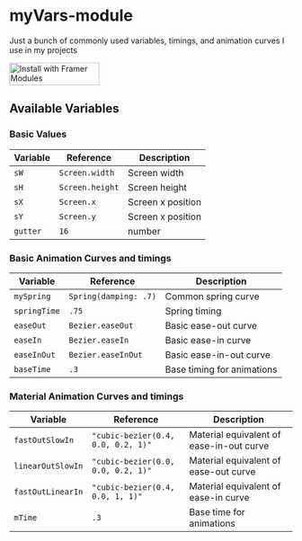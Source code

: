 # myVars-module
Just a bunch of commonly used variables, timings, and animation curves I use in my projects

<a href='https://open.framermodules.com/myVars'>
    <img alt='Install with Framer Modules'
    src='https://www.framermodules.com/assets/badge@2x.png' width='160' height='40' />
</a>

## Available Variables

### Basic Values
Variable | Reference | Description
-------- | ---- | -------
`sW` | `Screen.width` | Screen width
`sH` | `Screen.height` | Screen height
`sX` | `Screen.x` | Screen x position
`sY` | `Screen.y` | Screen x position
`gutter` | `16` | number

### Basic Animation Curves and timings
Variable | Reference | Description
-------- | ---- | -------
`mySpring` | `Spring(damping: .7)` | Common spring curve
`springTime` | `.75` | Spring timing
`easeOut` | `Bezier.easeOut` | Basic ease-out curve
`easeIn` | `Bezier.easeIn` | Basic ease-in curve
`easeInOut` | `Bezier.easeInOut` | Basic ease-in-out curve
`baseTime` | `.3` | Base timing for animations

### Material Animation Curves and timings
Variable | Reference | Description
-------- | ---- | -------
`fastOutSlowIn` | `"cubic-bezier(0.4, 0.0, 0.2, 1)"` | Material equivalent of ease-in-out curve
`linearOutSlowIn` | `"cubic-bezier(0.0, 0.0, 0.2, 1)"` | Material equivalent of ease-out curve
`fastOutLinearIn` | `"cubic-bezier(0.4, 0.0, 1, 1)"` | Material equivalent of ease-in curve
`mTime` | `.3` | Base time for animations
